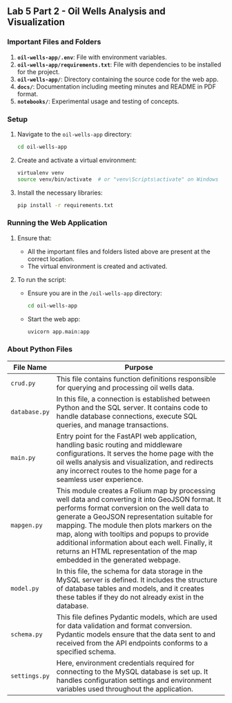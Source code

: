 ## Lab 5 Part 2 - Oil Wells Analysis and Visualization

### Important Files and Folders
1. **`oil-wells-app/.env`**: File with environment variables.
2. **`oil-wells-app/requirements.txt`**: File with dependencies to be installed for the project.
3. **`oil-wells-app/`**: Directory containing the source code for the web app.
4. **`docs/`**: Documentation including meeting minutes and README in PDF format.
5. **`notebooks/`**: Experimental usage and testing of concepts.

### Setup

1. Navigate to the `oil-wells-app` directory:
   ```bash
   cd oil-wells-app
   ```

2. Create and activate a virtual environment:
   ```bash
   virtualenv venv
   source venv/bin/activate  # or "venv\Scripts\activate" on Windows
   ```

3. Install the necessary libraries:
   ```bash
   pip install -r requirements.txt
   ```

### Running the Web Application

1. Ensure that:
   - All the important files and folders listed above are present at the correct location.
   - The virtual environment is created and activated.

2. To run the script:
   - Ensure you are in the `/oil-wells-app` directory:
     ```bash
     cd oil-wells-app
     ```
   - Start the web app:
     ```bash
     uvicorn app.main:app 
     ```

### About Python Files

| File Name    | Purpose                                                                                                   |
|--------------|-----------------------------------------------------------------------------------------------------------|
| `crud.py`    | This file contains function definitions responsible for querying and processing oil wells data.           |
| `database.py`| In this file, a connection is established between Python and the SQL server. It contains code to handle database connections, execute SQL queries, and manage transactions.  |
| `main.py`    | Entry point for the FastAPI web application, handling basic routing and middleware configurations. It serves the home page with the oil wells analysis and visualization, and redirects any incorrect routes to the home page for a seamless user experience. |
| `mapgen.py`  | This module creates a Folium map by processing well data and converting it into GeoJSON format. It performs format conversion on the well data to generate a GeoJSON representation suitable for mapping. The module then plots markers on the map, along with tooltips and popups to provide additional information about each well. Finally, it returns an HTML representation of the map embedded in the generated webpage. |
| `model.py`   | In this file, the schema for data storage in the MySQL server is defined. It includes the structure of database tables and models, and it creates these tables if they do not already exist in the database. |
| `schema.py`  |  This file defines Pydantic models, which are used for data validation and format conversion. Pydantic models ensure that the data sent to and received from the API endpoints conforms to a specified schema. |
| `settings.py`| Here, environment credentials required for connecting to the MySQL database is set up. It handles configuration settings and environment variables used throughout the application. |